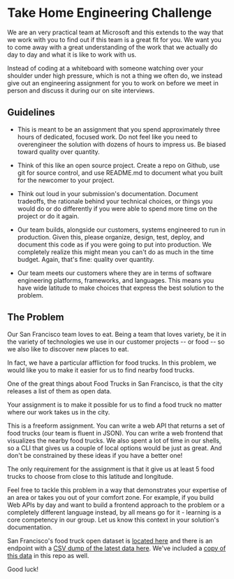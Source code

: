 # Take Home Engineering Challenge

We are an very practical team at Microsoft and this extends to the way that we work with you to find out if this team is a great fit for you. We want you to come away with a great understanding of the work that we actually do day to day and what it is like to work with us.

Instead of coding at a whiteboard with someone watching over your shoulder under high pressure, which is not a thing we often do, we instead give out an engineering assignment for you to work on before we meet in person and discuss it during our on site interviews.

## Guidelines

-   This is meant to be an assignment that you spend approximately three hours of dedicated, focused work. Do not feel like you need to overengineer the solution with dozens of hours to impress us. Be biased toward quality over quantity.

-   Think of this like an open source project. Create a repo on Github, use git for source control, and use README.md to document what you built for the newcomer to your project.

-   Think out loud in your submission's documentation. Document tradeoffs, the rationale behind your technical choices, or things you would do or do differently if you were able to spend more time on the project or do it again.

*   Our team builds, alongside our customers, systems engineered to run in production. Given this, please organize, design, test, deploy, and document this code as if you were going to put into production. We completely realize this might mean you can't do as much in the time budget. Again, that's fine: quality over quantity.

-   Our team meets our customers where they are in terms of software engineering platforms, frameworks, and languages. This means you have wide latitude to make choices that express the best solution to the problem.

## The Problem

Our San Francisco team loves to eat. Being a team that loves variety, be it in the variety of technologies we use in our customer projects -- or food -- so we also like to discover new places to eat.

In fact, we have a particular affliction for food trucks. In this problem, we would like you to make it easier for us to find nearby food trucks.

One of the great things about Food Trucks in San Francisco, is that the city releases a list of them as open data.

Your assignment is to make it possible for us to find a food truck no matter where our work takes us in the city.

This is a freeform assignment. You can write a web API that returns a set of food trucks (our team is fluent in JSON). You can write a web frontend that visualizes the nearby food trucks. We also spent a lot of time in our shells, so a CLI that gives us a couple of local options would be just as great. And don't be constrained by these ideas if you have a better one!

The only requirement for the assignment is that it give us at least 5 food trucks to choose from close to this latitude and longitude.

Feel free to tackle this problem in a way that demonstrates your expertise of an area or takes you out of your comfort zone. For example, if you build Web APIs by day and want to build a frontend approach to the problem or a completely different language instead, by all means go for it - learning is a core competency in our group. Let us know this context in your solution's documentation.

San Francisco's food truck open dataset is [located here](https://data.sfgov.org/Economy-and-Community/Mobile-Food-Facility-Permit/rqzj-sfat/data) and there is an endpoint with a [CSV dump of the latest data here](https://data.sfgov.org/api/views/rqzj-sfat/rows.csv). We've included a [copy of this data](./Mobile_Food_Facility_Permit.csv) in this repo as well.

Good luck!
